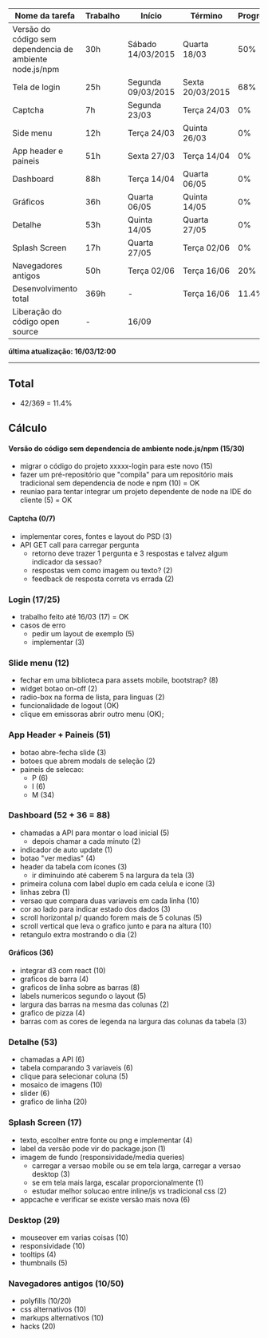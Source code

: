 Nome da tarefa | Trabalho | Início | Término | Progresso |
---------------|----------|--------|---------|--------------------|
Versão do código sem dependencia de ambiente node.js/npm | 30h | Sábado 14/03/2015 | Quarta 18/03 | 50% |
Tela de login | 25h | Segunda 09/03/2015 | Sexta 20/03/2015 | 68% |
Captcha | 7h | Segunda 23/03 | Terça 24/03 | 0% |
Side menu | 12h | Terça 24/03 | Quinta 26/03 | 0% |
App header e paineis | 51h | Sexta 27/03 | Terça 14/04 | 0% |
Dashboard | 88h | Terça 14/04 | Quarta 06/05 | 0% |
Gráficos | 36h | Quarta 06/05 | Quinta 14/05 | 0% |
Detalhe | 53h | Quinta 14/05 | Quarta 27/05 | 0% |
Splash Screen | 17h | Quarta 27/05 | Terça 02/06 | 0% |
Navegadores antigos | 50h | Terça 02/06 | Terça 16/06 | 20% |
Desenvolvimento total | 369h | - | Terça 16/06 | 11.4% |
Liberação do código open source | - | 16/09 |  |  |

__última atualização: 16/03/12:00__

-----

Total 
-----
- 42/369 = 11.4%

Cálculo
-------

#### Versão do código sem dependencia de ambiente node.js/npm (15/30)

- migrar o código do projeto xxxxx-login para este novo (15)
- fazer um pré-repositório que "compila" para um repositório mais tradicional sem dependencia de node e npm (10) = OK
- reuniao para tentar integrar um projeto dependente de node na IDE do cliente (5) = OK

#### Captcha (0/7)

- implementar cores, fontes e layout do PSD (3)
- API GET call para carregar pergunta
    - retorno deve trazer 1 pergunta e 3 respostas e talvez algum indicador da sessao?
    - respostas vem como imagem ou texto? (2)
    - feedback de resposta correta vs errada (2)

### Login (17/25)

- trabalho feito até 16/03 (17) = OK
- casos de erro
    - pedir um layout de exemplo (5)
    - implementar (3)

### Slide menu (12)

- fechar em uma biblioteca para assets mobile, bootstrap? (8)
- widget botao on-off (2)
- radio-box na forma de lista, para linguas (2)
- funcionalidade de logout (OK)
- clique em emissoras abrir outro menu (OK);

### App Header + Paineis (51)
- botao abre-fecha slide (3)
- botoes que abrem modals de seleção (2)
- paineis de selecao:
    - P (6)
    - I (6)
    - M (34)

### Dashboard (52 + 36 = 88)
- chamadas a API para montar o load inicial (5)
    - depois chamar a cada minuto (2)
- indicador de auto update (1)
- botao "ver medias" (4)
- header da tabela com ícones (3)
    - ir diminuindo até caberem 5 na largura da tela (3)
- primeira coluna com label duplo em cada celula e icone (3)
- linhas zebra (1)
- versao que compara duas variaveis em cada linha (10)
- cor ao lado para indicar estado dos dados (3)
- scroll horizontal p/ quando forem mais de 5 colunas (5)
- scroll vertical que leva o grafico junto e para na altura (10)
- retangulo extra mostrando o dia (2)

#### Gráficos (36)
- integrar d3 com react (10)
- graficos de barra (4)
- graficos de linha sobre as barras (8)
- labels numericos segundo o layout (5)
- largura das barras na mesma das colunas (2)
- grafico de pizza (4)
- barras com as cores de legenda na largura das colunas da tabela (3)

### Detalhe (53)
- chamadas a API (6)
- tabela comparando 3 variaveis (6)
- clique para selecionar coluna (5)
- mosaico de imagens (10)
- slider (6)
- grafico de linha (20)


### Splash Screen (17)
- texto, escolher entre fonte ou png e implementar (4)
- label da versão pode vir do package.json (1)
- imagem de fundo (responsividade/media queries)
    - carregar a versao mobile ou se em tela larga, carregar a versao desktop (3)
    - se em tela mais larga, escalar proporcionalmente (1)
    - estudar melhor solucao entre inline/js vs tradicional css (2)
- appcache e verificar se existe versão mais nova (6)

### Desktop (29)
- mouseover em varias coisas (10)
- responsividade (10)
- tooltips (4)
- thumbnails (5)

### Navegadores antigos (10/50)
- polyfills (10/20)
- css alternativos (10)
- markups alternativos (10)
- hacks (20)

